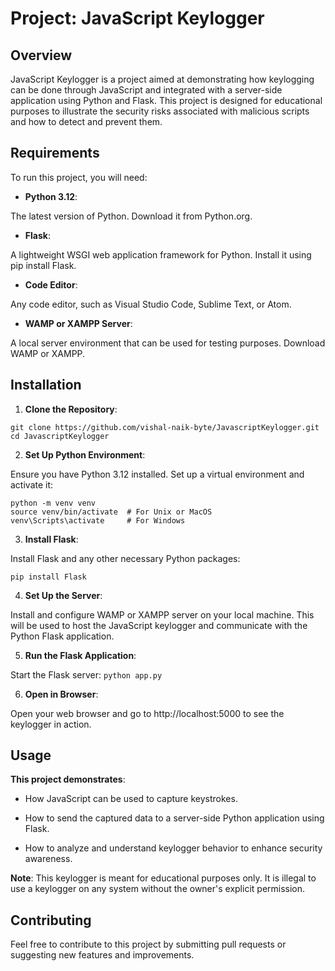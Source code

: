 # Project: JavaScript Keylogger

## Overview

JavaScript Keylogger is a project aimed at demonstrating how keylogging can be done through JavaScript and integrated with a server-side application using Python and Flask. This project is designed for educational purposes to illustrate the security risks associated with malicious scripts and how to detect and prevent them.

## Requirements

To run this project, you will need:

- **Python 3.12**:

The latest version of Python. Download it from Python.org.

- **Flask**:

A lightweight WSGI web application framework for Python. Install it using pip install Flask.

- **Code Editor**:

Any code editor, such as Visual Studio Code, Sublime Text, or Atom.

- **WAMP or XAMPP Server**:

A local server environment that can be used for testing purposes. Download WAMP or XAMPP.

## Installation

1. **Clone the Repository**:
```
git clone https://github.com/vishal-naik-byte/JavascriptKeylogger.git
cd JavascriptKeylogger
```
2. **Set Up Python Environment**:

Ensure you have Python 3.12 installed. Set up a virtual environment and activate it:

    python -m venv venv
    source venv/bin/activate  # For Unix or MacOS
    venv\Scripts\activate     # For Windows

3. **Install Flask**:

Install Flask and any other necessary Python packages:

    pip install Flask

4. **Set Up the Server**:

Install and configure WAMP or XAMPP server on your local machine. This will be used to host the JavaScript keylogger and communicate with the Python Flask application.

5. **Run the Flask Application**:

Start the Flask server:
    ```python app.py```

6. **Open in Browser**:

Open your web browser and go to http://localhost:5000 to see the keylogger in action.

## Usage

**This project demonstrates**:

- How JavaScript can be used to capture keystrokes.

- How to send the captured data to a server-side Python application using Flask.

- How to analyze and understand keylogger behavior to enhance security awareness.

**Note**: This keylogger is meant for educational purposes only. It is illegal to use a keylogger on any system without the owner's explicit permission.

## Contributing

Feel free to contribute to this project by submitting pull requests or suggesting new features and improvements.
